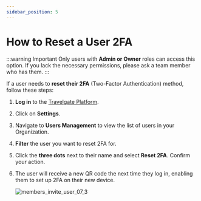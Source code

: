 ```yaml
---
sidebar_position: 5
---
```


# How to Reset a User 2FA

:::warning Important
Only users with **Admin or Owner** roles can access this option. If you lack the necessary permissions, please ask a team member who has them.
:::

If a user needs to **reset their 2FA** (Two-Factor Authentication) method, follow these steps:
   1. **Log in** to the [Travelgate Platform](https://www.travelgate.com/).
   2. Click on **Settings**.
   3. Navigate to **Users Management** to view the list of users in your Organization.
   4. **Filter** the user you want to reset 2FA for.
   5. Click the **three dots** next to their name and select **Reset 2FA**. Confirm your action.
   6. The user will receive a new QR code the next time they log in, enabling them to set up 2FA on their new device.

      ![members_invite_user_07_3](https://storage.travelgate.com/kbase/reset2fa.png)

